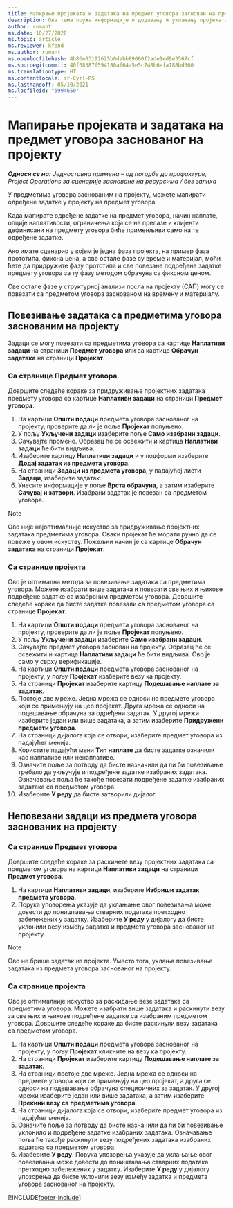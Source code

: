 ```yaml
---
title: Мапирање пројеката и задатака на предмет уговора заснован на пројекту – једноставно
description: Ова тема пружа информације о додавању и уклањању пројеката и задатака у предмет уговора.
author: rumant
ms.date: 10/27/2020
ms.topic: article
ms.reviewer: kfend
ms.author: rumant
ms.openlocfilehash: 4b86e03192625b0dabb89080f2ade1ed9e3567cf
ms.sourcegitcommit: 40f68387f594180af64a5e5c748b6efa188bd300
ms.translationtype: HT
ms.contentlocale: sr-Cyrl-RS
ms.lasthandoff: 05/10/2021
ms.locfileid: "5994650"
---
```

# <a name="map-projects-and-tasks-to-a-project-based-contract-line"></a>Мапирање пројеката и задатака на предмет уговора заснованог на пројекту 

_**Односи се на:** Једноставна примена – од погодбе до профактуре, Project Operations за сценарије засноване на ресурсима / без залиха_

У предметима уговора заснованим на пројекту, можете мапирати одређене задатке у пројекту на предмет уговора.

Када мапирате одређене задатке на предмет уговора, начин наплате, опције наплативости, ограничења која се не прелазе и клијенти дефинисани на предмету уговора биће применљиви само на те одређене задатке.

Ако имате сценарио у којем је једна фаза пројекта, на пример фаза прототипа, фиксна цена, а све остале фазе су време и материјал, моћи ћете да придружите фазу прототипа и све повезане подређене задатке предмету уговора за ту фазу методом обрачуна са фиксном ценом.

Све остале фазе у структурној анализи посла на пројекту (САП) могу се повезати са предметом уговора заснованом на времену и материјалу.

## <a name="associate-tasks-to-project-based-contract-lines"></a>Повезивање задатака са предметима уговора заснованим на пројекту

Задаци се могу повезати са предметима уговора са картице **Наплативи задаци** на страници **Предмет уговора** или са картице **Обрачун задатака** на страници **Пројекат**.

### <a name="from-the-contract-line-page"></a>Са странице Предмет уговора

Довршите следеће кораке за придруживање пројектних задатака предмету уговора са картице **Наплативи задаци** на страници **Предмет уговора**.

1. На картици **Општи подаци** предмета уговора заснованог на пројекту, проверите да ли је поље **Пројекат** попуњено.
2. У пољу **Укључени задаци** изаберите поље **Само изабрани задаци**.
3. Сачувајте промене. Образац ће се освежити и картица **Наплативи задаци** ће бити видљива.
4. Изаберите картицу **Наплативи задаци** и у подформи изаберите **Додај задатак из предмета уговора**.
5. На страници **Задаци из предмета уговора**, у падајућој листи **Задаци**, изаберите задатак. 
6. Унесите информације у поље **Врста обрачуна**, а затим изаберите **Сачувај и затвори**. Изабрани задатак је повезан са предметом уговора.

> [!NOTE]
> Ово није најоптималније искуство за придруживање пројектних задатака предметима уговора. Сваки пројекат ће морати ручно да се повеже у овом искуству. Пожељни начин је са картице **Обрачун задатака** на страници **Пројекат**.

### <a name="from-the-project-page"></a>Са странице пројекта

Ово је оптимална метода за повезивање задатака са предметима уговора. Можете изабрати више задатака и повезати све њих и њихове подређене задатке са изабраним предметом уговора. Довршите следеће кораке да бисте задатке повезали са предметом уговора са странице **Пројекат**.

1. На картици **Општи подаци** предмета уговора заснованог на пројекту, проверите да ли је поље **Пројекат** попуњено.
2. У пољу **Укључени задаци** изаберите **Само изабрани задаци**.
3. Сачувајте предмет уговора заснован на пројекту. Образац ће се освежити и картица **Наплативи задаци** ће бити видљива. Ово је само у сврху верификације.
4. На картици **Општи подаци** предмета уговора заснованог на пројекту, у пољу **Пројекат** изаберите везу ка пројекту.
5. На страници **Пројекат** изаберите картицу **Подешавање наплате за задатак**.
6. Постоје две мреже. Једна мрежа се односи на предмете уговора који се примењују на цео пројекат. Друга мрежа се односи на подешавање обрачуна за одређени задатак. У другој мрежи изаберите један или више задатака, а затим изаберите **Придружени предмети уговора**.
7. На страници дијалога која се отвори, изаберите предмет уговора из падајућег менија.
8. Користите падајући мени **Тип наплате** да бисте задатке означили као наплативе или ненаплативе.
9. Означите поље за потврду да бисте назначили да ли би повезивање требало да укључује и подређене задатке изабраних задатака. Означавање поља ће такође повезати подређене задатке изабраних задатака са предметом уговора.
10. Изаберите **У реду** да бисте затворили дијалог.

## <a name="unassociate-tasks-from-project-based-contract-lines"></a>Неповезани задаци из предмета уговора заснованих на пројекту

### <a name="from-the-contract-line-page"></a>Са странице Предмет уговора

Довршите следеће кораке за раскинете везу пројектних задатака са предметом уговора на картици **Наплативи задаци** на страници **Предмет уговора**.

1. На картици **Наплативи задаци**, изаберите **Избриши задатак предмета уговора**.
2. Порука упозорења указује да уклањање овог повезивања може довести до поништавања стварних података претходно забележених у задатку. Изаберите **У реду** у дијалогу да бисте уклонили везу између задатка и предмета уговора заснованог на пројекту. 

> [!NOTE]
> Ово не брише задатак из пројекта. Уместо тога, уклања повезивање задатака из предмета уговора заснованог на пројекту.

### <a name="from-the-project-page"></a>Са странице пројекта

Ово је оптималније искуство за раскидање везе задатака са предметима уговора. Можете изабрати више задатака и раскинути везу за све њих и њихове подређене задатке са изабраним предметом уговора. Довршите следеће кораке да бисте раскинули везу задатака са предметом уговора.

1. На картици **Општи подаци** предмета уговора заснованог на пројекту, у пољу **Пројекат** кликните на везу ка пројекту.
2. На страници **Пројекат** изаберите картицу **Подешавање наплате за задатак**.
3. На страници постоје две мреже. Једна мрежа се односи на предмете уговора који се примењују на цео пројекат, а друга се односи на подешавање обрачуна специфичних за задатак. У другој мрежи изаберите један или више задатака, а затим изаберите **Прекини везу са предметима уговора**.
4. На страници дијалога која се отвори, изаберите предмет уговора из падајућег менија.
5. Означите поље за потврду да бисте назначили да ли би повезивање уклонило и подређене задатке изабраних задатака. Означавање поља ће такође раскинути везу подређених задатака изабраних задатака са предметом уговора.
6. Изаберите **У реду**. Порука упозорења указује да уклањање овог повезивања може довести до поништавања стварних података претходно забележених у задатку. Изаберите **У реду** у дијалогу упозорења да бисте уклонили везу између задатка и предмета уговора заснованог на пројекту.


[!INCLUDE[footer-include](../../includes/footer-banner.md)]
